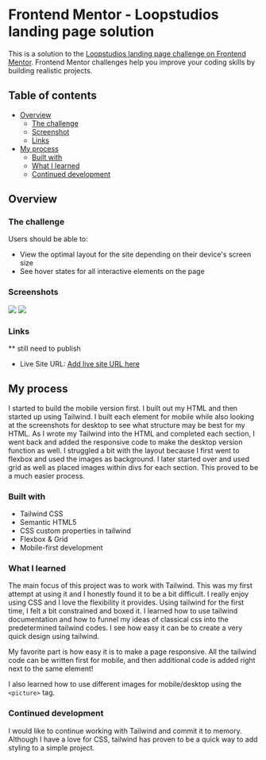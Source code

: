 # Frontend Mentor - Loopstudios landing page solution

This is a solution to the [Loopstudios landing page challenge on Frontend Mentor](https://www.frontendmentor.io/challenges/loopstudios-landing-page-N88J5Onjw). Frontend Mentor challenges help you improve your coding skills by building realistic projects. 

## Table of contents

- [Overview](#overview)
  - [The challenge](#the-challenge)
  - [Screenshot](#screenshot)
  - [Links](#links)
- [My process](#my-process)
  - [Built with](#built-with)
  - [What I learned](#what-i-learned)
  - [Continued development](#continued-development)


## Overview

### The challenge

Users should be able to:

- View the optimal layout for the site depending on their device's screen size
- See hover states for all interactive elements on the page

### Screenshots

![](./screenshots/desktop-screenshot.jpg)
![](./screenshots/mobile-screenshot.jpg)



### Links
** still need to publish 
- Live Site URL: [Add live site URL here](https://your-live-site-url.com)


## My process

I started to build the mobile version first.  I built out my HTML and then started up using Tailwind.  I built each element for mobile while also looking at the screenshots for desktop to see what structure may be best for my HTML.  As I wrote my Tailwind into the HTML and completed each section, I went back and added the responsive code to make the desktop version function as well.  I struggled a bit with the layout because I first went to flexbox and used the images as background.  I later started over and used grid as well as placed images within divs for each section.  This proved to be a much easier process.


### Built with

- Tailwind CSS
- Semantic HTML5
- CSS custom properties in tailwind
- Flexbox & Grid
- Mobile-first development


### What I learned

The main focus of this project was to work with Tailwind.  This was my first attempt at using it and I honestly found it to be a bit difficult.  I really enjoy using CSS and I love the flexibility it provides.  Using tailwind for the first time, I felt a bit constrained and boxed it.  I learned how to use tailwind documentation and how to funnel my ideas of classical css into the predetermined tailwind codes.  I see how easy it can be to create a very quick design using tailwind.

My favorite part is how easy it is to make a page responsive.  All the tailwind code can be written first for mobile, and then additional code is added right next to the same element!

I also learned how to use different images for mobile/desktop using the ```<picture>``` tag.


### Continued development

I would like to continue working with Tailwind and commit it to memory.  Although I have a love for CSS, tailwind has proven to be a quick way to add styling to a simple project. 


